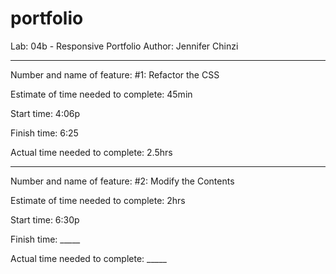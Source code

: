 # portfolio
Lab: 04b - Responsive Portfolio
Author: Jennifer Chinzi

---

Number and name of feature: #1: Refactor the CSS

Estimate of time needed to complete: 45min

Start time: 4:06p

Finish time: 6:25

Actual time needed to complete: 2.5hrs

---

Number and name of feature: #2: Modify the Contents

Estimate of time needed to complete: 2hrs

Start time: 6:30p

Finish time: _____

Actual time needed to complete: _____

